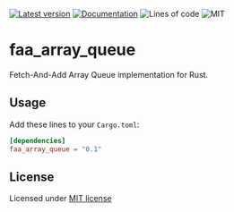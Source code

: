 [![Latest version](https://img.shields.io/crates/v/faa_array_queue.svg)](https://crates.io/crates/faa_array_queue)
[![Documentation](https://docs.rs/faa_array_queue/badge.svg)](https://docs.rs/faa_array_queue)
![Lines of code](https://tokei.rs/b1/github/junkerjorg/faa_array_queue)
![MIT](https://img.shields.io/badge/license-MIT-blue.svg)

# faa_array_queue
Fetch-And-Add Array Queue implementation for Rust.

## Usage

Add these lines to your `Cargo.toml`:

```toml
[dependencies]
faa_array_queue = "0.1"
```

## License

Licensed under [MIT license](http://opensource.org/licenses/MIT)
